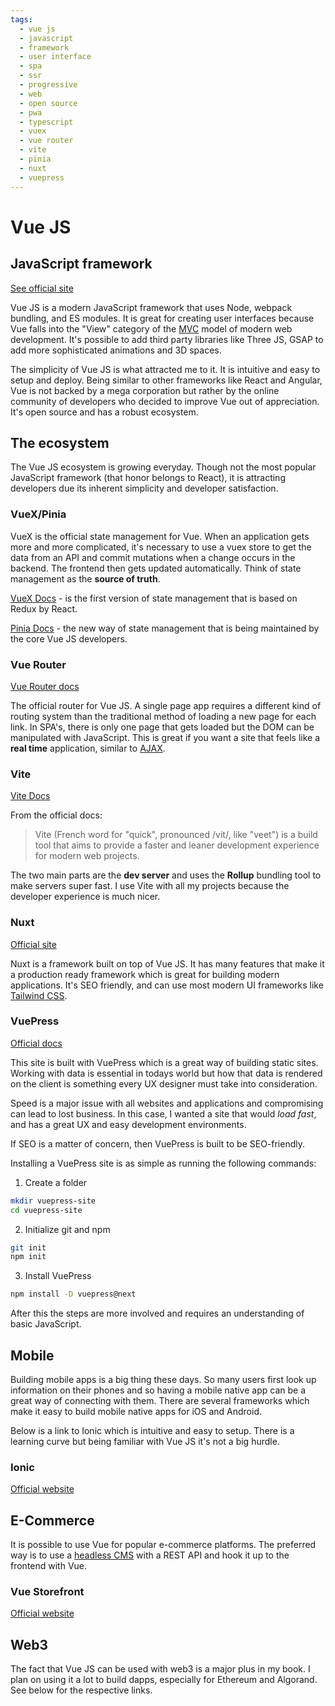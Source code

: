 ```yaml
---
tags:
  - vue js
  - javascript
  - framework
  - user interface
  - spa
  - ssr
  - progressive
  - web
  - open source
  - pwa
  - typescript
  - vuex
  - vue router
  - vite
  - pinia
  - nuxt
  - vuepress
---
```


# Vue JS

## JavaScript framework

[See official site](https://vuejs.org/)

Vue JS is a modern JavaScript framework that uses Node, webpack bundling, and ES modules.  It is great for creating user interfaces because Vue falls into the "View" category of the [MVC](https://en.wikipedia.org/wiki/Model%E2%80%93view%E2%80%93controller) model of modern web development.  It's possible to add third party libraries like Three JS, GSAP to add more sophisticated animations and 3D spaces.

The simplicity of Vue JS is what attracted me to it.  It is intuitive and easy to setup and deploy.  Being similar to other frameworks like React and Angular, Vue is not backed by a mega corporation but rather by the online community of developers who decided to improve Vue out of appreciation.  It's open source and has a robust ecosystem.   

## The ecosystem
The Vue JS ecosystem is growing everyday.  Though not the most popular JavaScript framework (that honor belongs to React), it is attracting developers due its inherent simplicity and developer satisfaction.

### VueX/Pinia
VueX is the official state management for Vue.  When an application gets more and more complicated, it's necessary to use a vuex store to get the data from an API and commit mutations when a change occurs in the backend.  The frontend then gets updated automatically.  Think of state management as the **source of truth**.  

[VueX Docs](https://vuex.vuejs.org/) - is the first version of state management that is based on Redux by React.

[Pinia Docs](https://pinia.vuejs.org/) - the new way of state management that is being maintained by the core Vue JS developers.

### Vue Router
[Vue Router docs](https://router.vuejs.org/)

The official router for Vue JS. A single page app requires a different kind of routing system than the traditional method of loading a new page for each link.  In SPA's, there is only one page that gets loaded but the DOM can be manipulated with JavaScript.  This is great if you want a site that feels like a **real time** application, similar to [AJAX](https://www.w3schools.com/xml/ajax_intro.asp).

### Vite
[Vite Docs](https://vitejs.dev/)

From the official docs:
>Vite (French word for "quick", pronounced /vit/, like "veet") is a build tool that aims to provide a faster and leaner development experience for modern web projects.

The two main parts are the **dev server** and uses the **Rollup** bundling tool to make servers super fast. I use Vite with all my projects because the developer experience is much nicer. 

### Nuxt
[Official site](https://nuxtjs.org/)

Nuxt is a framework built on top of Vue JS.  It has many features that make it a production ready framework which is great for building modern applications.  It's SEO friendly, and can use most modern UI frameworks like [Tailwind CSS](https://tailwindcss.com/).


### VuePress
[Official docs](https://v2.vuepress.vuejs.org/)

This site is built with VuePress which is a great way of building static sites.  Working with data is essential in todays world but how that data is rendered on the client is something every UX designer must take into consideration.  

Speed is a major issue with all websites and applications and compromising can lead to lost business.  In this case, I wanted a site that would *load fast*, and has a great UX and easy development environments.

If SEO is a matter of concern, then VuePress is built to be SEO-friendly.

Installing a VuePress site is as simple as running the following commands:

1. Create a folder
```bash
mkdir vuepress-site
cd vuepress-site
```

2. Initialize git and npm
```bash
git init
npm init
```

3. Install VuePress
```bash
npm install -D vuepress@next
```

After this the steps are more involved and requires an understanding of basic JavaScript.

## Mobile
Building mobile apps is a big thing these days.  So many users first look up information on their phones and so having a mobile native app can be a great way of connecting with them. There are several frameworks which make it easy to build mobile native apps for iOS and Android.  

Below is a link to Ionic which is intuitive and easy to setup.  There is a learning curve but being familiar with Vue JS it's not a big hurdle.   
### Ionic
[Official website](https://ionicframework.com/)

## E-Commerce
It is possible to use Vue for popular e-commerce platforms.  The preferred way is to use a [headless CMS](https://jamstack.org/headless-cms/) with a REST API and hook it up to the frontend with Vue.

### Vue Storefront
[Official website](https://www.vuestorefront.io/)

## Web3
The fact that Vue JS can be used with web3 is a major plus in my book.  I plan on using it a lot to build dapps, especially for Ethereum and Algorand.  See below for the respective links.
